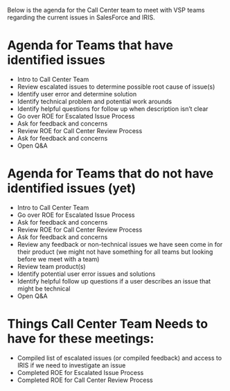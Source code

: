 Below is the agenda for the Call Center team to meet with VSP teams regarding the current issues in SalesForce and IRIS.

# Agenda for Teams that have identified issues

* Intro to Call Center Team
* Review escalated issues to determine possible root cause of issue(s)
* Identify user error and determine solution
* Identify technical problem and potential work arounds
* Identify helpful questions for follow up when description isn’t clear
* Go over ROE for Escalated Issue Process
* Ask for feedback and concerns
* Review ROE for Call Center Review Process
* Ask for feedback and concerns
* Open Q&A
 

# Agenda for Teams that do not have identified issues (yet)

* Intro to Call Center Team
* Go over ROE for Escalated Issue Process
* Ask for feedback and concerns
* Review ROE for Call Center Review Process
* Ask for feedback and concerns
* Review any feedback or non-technical issues we have seen come in for their product (we might not have something for all teams but looking before we meet with a team)
* Review team product(s)
* Identify potential user error issues and solutions
* Identify helpful follow up questions if a user describes an issue that might be technical
* Open Q&A
 

# Things Call Center Team Needs to have for these meetings:

* Compiled list of escalated issues (or compiled feedback) and access to IRIS if we need to investigate an issue
* Completed ROE for Escalated Issue Process
* Completed ROE for Call Center Review Process
 
